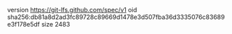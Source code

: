 version https://git-lfs.github.com/spec/v1
oid sha256:db81a8d2ad3fc89728c89669d1478e3d507fba36d3335076c83689e3f178e5df
size 2483
